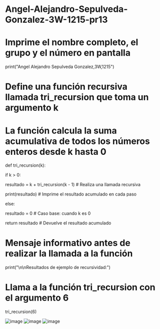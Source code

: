 # Angel-Alejandro-Sepulveda-Gonzalez-3W-1215-pr13

# Imprime el nombre completo, el grupo y el número en pantalla

print("Angel Alejandro Sepulveda Gonzalez,3W,1215")

# Define una función recursiva llamada tri_recursion que toma un argumento k

# La función calcula la suma acumulativa de todos los números enteros desde k hasta 0

def tri_recursion(k):

  if k > 0:
  
  resultado = k + tri_recursion(k - 1)  # Realiza una llamada recursiva
  
  print(resultado)  # Imprime el resultado acumulado en cada paso
  
  else:
  
  resultado = 0  # Caso base: cuando k es 0
   
  return resultado  # Devuelve el resultado acumulado

# Mensaje informativo antes de realizar la llamada a la función

print("\n\nResultados de ejemplo de recursividad:")

# Llama a la función tri_recursion con el argumento 6

tri_recursion(6)

![image](https://github.com/user-attachments/assets/fa42f36f-6cd4-4f5a-8d17-c3caa0b5326f)
![image](https://github.com/user-attachments/assets/98a72f9e-7dac-4780-9bc3-75aec26eb80c)
![image](https://github.com/user-attachments/assets/59fdcd81-6dc5-4faf-ab88-cc8f8c104fbc)


